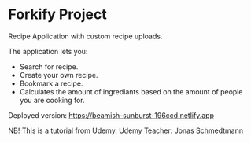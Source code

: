 # Forkify Project

Recipe Application with custom recipe uploads.

The application lets you:
- Search for recipe.
- Create your own recipe.
- Bookmark a recipe.
- Calculates the amount of ingrediants based on the amount of people you are cooking for.

Deployed version: https://beamish-sunburst-196ccd.netlify.app

NB! This is a tutorial from Udemy.
Udemy Teacher: Jonas Schmedtmann
